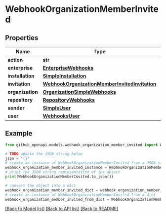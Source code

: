 # WebhookOrganizationMemberInvited


## Properties

Name | Type | Description | Notes
------------ | ------------- | ------------- | -------------
**action** | **str** |  | 
**enterprise** | [**EnterpriseWebhooks**](EnterpriseWebhooks.md) |  | [optional] 
**installation** | [**SimpleInstallation**](SimpleInstallation.md) |  | [optional] 
**invitation** | [**WebhookOrganizationMemberInvitedInvitation**](WebhookOrganizationMemberInvitedInvitation.md) |  | 
**organization** | [**OrganizationSimpleWebhooks**](OrganizationSimpleWebhooks.md) |  | 
**repository** | [**RepositoryWebhooks**](RepositoryWebhooks.md) |  | [optional] 
**sender** | [**SimpleUser**](SimpleUser.md) |  | 
**user** | [**WebhooksUser**](WebhooksUser.md) |  | [optional] 

## Example

```python
from github_openapi.models.webhook_organization_member_invited import WebhookOrganizationMemberInvited

# TODO update the JSON string below
json = "{}"
# create an instance of WebhookOrganizationMemberInvited from a JSON string
webhook_organization_member_invited_instance = WebhookOrganizationMemberInvited.from_json(json)
# print the JSON string representation of the object
print(WebhookOrganizationMemberInvited.to_json())

# convert the object into a dict
webhook_organization_member_invited_dict = webhook_organization_member_invited_instance.to_dict()
# create an instance of WebhookOrganizationMemberInvited from a dict
webhook_organization_member_invited_from_dict = WebhookOrganizationMemberInvited.from_dict(webhook_organization_member_invited_dict)
```
[[Back to Model list]](../README.md#documentation-for-models) [[Back to API list]](../README.md#documentation-for-api-endpoints) [[Back to README]](../README.md)


